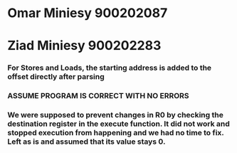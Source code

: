 # Omar Miniesy 900202087

# Ziad Miniesy 900202283

### For Stores and Loads, the starting address is added to the offset directly after parsing

### ASSUME PROGRAM IS CORRECT WITH NO ERRORS

### We were supposed to prevent changes in R0 by checking the destination register in the execute function. It did not work and stopped execution from happening and we had no time to fix. Left as is and assumed that its value stays 0.
